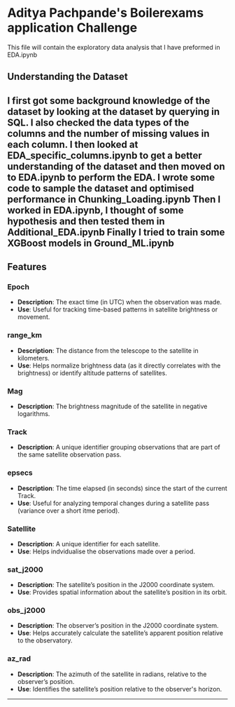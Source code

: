 # Aditya Pachpande's Boilerexams application Challenge
This file will contain the exploratory data analysis that I have preformed in EDA.ipynb



## Understanding the Dataset
I first got some background knowledge of the dataset by looking at the dataset by querying in SQL. I also checked the data types of the columns and the number of missing values in each column.
I then looked at EDA_specific_columns.ipynb to get a better understanding of the dataset and then moved on to EDA.ipynb to perform the EDA.
I wrote some code to sample the dataset and optimised performance in Chunking_Loading.ipynb 
Then I worked in EDA.ipynb, I thought of some hypothesis and then tested them in Additional_EDA.ipynb
Finally I tried to train some XGBoost models in Ground_ML.ipynb
---
## Features

### Epoch
- **Description**: The exact time (in UTC) when the observation was made.
- **Use**: Useful for tracking time-based patterns in satellite brightness or movement.

### range_km
- **Description**: The distance from the telescope to the satellite in kilometers.
- **Use**: Helps normalize brightness data (as it directly correlates with the brightness) or identify altitude patterns of satellites.

### Mag
- **Description**: The brightness magnitude of the satellite in negative logarithms.

### Track
- **Description**: A unique identifier grouping observations that are part of the same satellite observation pass.

### epsecs
- **Description**: The time elapsed (in seconds) since the start of the current Track.
- **Use**: Useful for analyzing temporal changes during a satellite pass (variance over a short itme period).

### Satellite
- **Description**: A unique identifier for each satellite.
- **Use**: Helps indvidualise the observations made over a period.

### sat_j2000
- **Description**: The satellite’s position in the J2000 coordinate system.
- **Use**: Provides spatial information about the satellite’s position in its orbit.

### obs_j2000
- **Description**: The observer’s position in the J2000 coordinate system.
- **Use**: Helps accurately calculate the satellite’s apparent position relative to the observatory.

### az_rad
- **Description**: The azimuth of the satellite in radians, relative to the observer’s position.
- **Use**: Identifies the satellite’s position relative to the observer's horizon.

---





